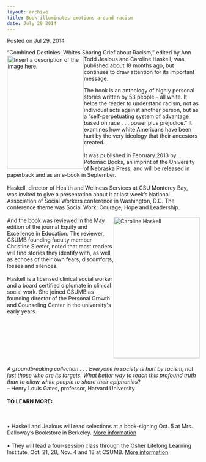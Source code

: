 ```yaml
---
layout: archive
title: Book illuminates emotions around racism
date: July 29 2014
---
```





<span class="date">Posted on Jul 29, 2014    </span>
<p>&#x201C;Combined Destinies: Whites Sharing Grief about Racism,&#x201D; edited
by Ann Todd Jealous and Caroline&#xA0;<img alt="Insert a description of the image here." src="http://news.csumb.edu/sites/default/files/65/attachments/news/images/combined_destinies_book_jacket.png" style="width:201px; height:295px; float:left">Haskell, was
published about 18 months ago, but continues to draw attention for
its important message.</img></p>
<p>The book is an anthology of highly personal stories written by
53 people &#x2013; all white. It helps the reader to understand racism,
not as individual acts against another person, but as a
&#x201C;self-perpetuating system of advantage based on race . . . power
plus prejudice.&#x201D; It examines how white Americans have been hurt by
the very ideology that their ancestors created.<br>
<br>
It was published in February 2013 by Potomac Books, an imprint of
the University of Nebraska Press, and will be released in paperback
and as an e-book in September.<br>
<br>
Haskell, director of Health and Wellness Services at CSU Monterey
Bay, was invited to give a presentation about it at last week&#x2019;s
National Association of Social Workers conference in Washington,
D.C. The conference theme was Social Work: Courage, Hope and
Leadership.<br>
<br>
<img alt="Caroline Haskell" src="http://news.csumb.edu/sites/default/files/65/attachments/news/images/caroline_haskell.png" style="width:225px; height:369px; float:right">And the book was
reviewed in the May edition of the journal Equity and Excellence in
Education. The reviewer, CSUMB founding faculty member Christine
Sleeter, noted that most readers will find stories they identify
with, as well as echoes of their own fears, discomforts, losses and
silences.<br>
<br>
Haskell is a licensed clinical social worker and a board certified
diplomate in clinical social work. She joined CSUMB as founding
director of the Personal Growth and Counseling Center in the
university&apos;s early years.</br></br></img></br></br></br></br></br></br></p>
<p><em>A groundbreaking collection . . . Everyone in society is
hurt by racism, not just those who are its targets. What better way
to teach this profound truth than to allow white people to share
their epiphanies</em>?<br>
&#x2013; Henry Louis Gates, professor, Harvard University<br>
<br>
<strong>TO LEARN MORE:</strong></br></br></br></p>
<p>&#x2022; Haskell and Jealous will read selections at a book-signing
Oct. 5 at Mrs. Dalloway&#x2019;s Bookstore in Berkeley. <a href="http://www.mrsdalloways.com" rel="nofollow">More
information</a><br>
<br>
&#x2022; They will lead a four-session class through the Osher Lifelong
Learning Institute, Oct. 21, 28, Nov. 4 and 18 at CSUMB. <a href="http://csumb.edu/olli" rel="nofollow">More information</a></br></br></p>





